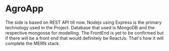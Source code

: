 # AgroApp

The side is based on REST API till now.
Nodejs using Express is the primary technology used in the Project.
Database that used is MongoDB and the respective mongoose for modelling.
The FrontEnd is yet to be confirmed but if there will be a front end that would definitely be ReactJs.
That's how it will complete the MERN stack.
